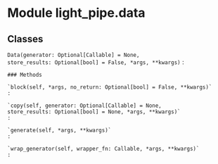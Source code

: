 Module light_pipe.data
======================

Classes
-------

`Data(generator: Optional[Callable] = None, store_results: Optional[bool] = False, *args, **kwargs)`
:   

    ### Methods

    `block(self, *args, no_return: Optional[bool] = False, **kwargs)`
    :

    `copy(self, generator: Optional[Callable] = None, store_results: Optional[bool] = None, *args, **kwargs)`
    :

    `generate(self, *args, **kwargs)`
    :

    `wrap_generator(self, wrapper_fn: Callable, *args, **kwargs)`
    :